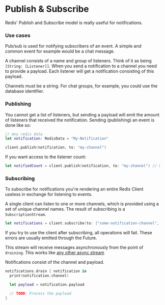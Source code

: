 # Publish & Subscribe

Redis' Publish and Subscribe model is really useful for notifications.

### Use cases

Pub/sub is used for notifying subscribers of an event.
A simple and common event for example would be a chat message.

A channel consists of a name and group of listeners. Think of it as being `[String: [Listener]]`.
When you send a notification to a channel you need to provide a payload.
Each listener will get a notification consisting of this payload.

Channels must be a string. For chat groups, for example, you could use the database identifier.

### Publishing

You cannot get a list of listeners, but sending a payload will emit the amount of listeners that received the notification.
Sending (publishing) an event is done like so:

```swift
// Any redis data
let notification: RedisData = "My-Notification"

client.publish(notification, to: "my-channel")
```

If you want access to the listener count:

```swift
let notifiedCount = client.publish(notification, to: "my-channel") // Future<Int>
```

### Subscribing

To subscribe for notifications you're rendering an entire Redis Client useless in exchange for listening to events.

A single client can listen to one or more channels, which is provided using a set of unique channel names. The result of subscribing is a `SubscriptionStream`.

```swift
let notifications = client.subscribe(to: ["some-notification-channel", "other-notification-channel"])
```

If you try to use the client after subscribing, all operations will fail. These errors are usually emitted through the Future.

This stream will receive messages asynchronously from the point of `draining`. This works like [any other async stream](../async/streams.md)

Notifications consist of the channel and payload.

```swift
notifications.drain { notification in
  print(notification.channel)

  let payload = notification.payload

  // TODO: Process the payload
}
```
